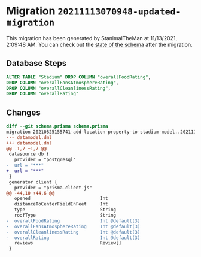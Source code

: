 # Migration `20211113070948-updated-migration`

This migration has been generated by StanimalTheMan at 11/13/2021, 2:09:48 AM.
You can check out the [state of the schema](./schema.prisma) after the migration.

## Database Steps

```sql
ALTER TABLE "Stadium" DROP COLUMN "overallFoodRating",
DROP COLUMN "overallFansAtmosphereRating",
DROP COLUMN "overallCleanlinessRating",
DROP COLUMN "overallRating"
```

## Changes

```diff
diff --git schema.prisma schema.prisma
migration 20210825155741-add-location-property-to-stadium-model..20211113070948-updated-migration
--- datamodel.dml
+++ datamodel.dml
@@ -1,7 +1,7 @@
 datasource db {
   provider = "postgresql"
-  url = "***"
+  url = "***"
 }
 generator client {
   provider = "prisma-client-js"
@@ -44,10 +44,6 @@
   opened                          Int
   distanceToCenterFieldInFeet     Int 
   type                            String
   roofType                        String 
-  overallFoodRating               Int @default(3)
-  overallFansAtmosphereRating     Int @default(3)
-  overallCleanlinessRating        Int @default(3)
-  overallRating                   Int @default(3)
   reviews                         Review[]
 }
```


